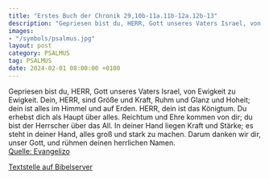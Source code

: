 ```yaml
---
title: "Erstes Buch der Chronik 29,10b-11a.11b-12a.12b-13"
description: "Gepriesen bist du, HERR, Gott unseres Vaters Israel, von Ewigkeit zu Ewigkeit. Dein, HERR, sind Größe und Kraft, Ruhm und Glanz und Hoheit; dein ist alles im Himmel und auf Erden.  HERR, dein ist das Königtum. Du erhebst dich als Haupt über alles. Reichtum und Ehre kommen von dir...."
images:
- "/symbols/psalmus.jpg"
layout: post
category: PSALMUS
tag: PSALMUS
date: 2024-02-01 08:00:00 +0100
---
```

Gepriesen bist du, HERR, Gott unseres Vaters Israel, von Ewigkeit zu Ewigkeit.
Dein, HERR, sind Größe und Kraft, Ruhm und Glanz und Hoheit; dein ist alles im Himmel und auf Erden. 
HERR, dein ist das Königtum. Du erhebst dich als Haupt über alles.
Reichtum und Ehre kommen von dir; du bist der Herrscher über das All.<!--more--> 
In deiner Hand liegen Kraft und Stärke; es steht in deiner Hand, alles groß und stark zu machen.
Darum danken wir dir, unser Gott, und rühmen deinen herrlichen Namen.<br>
[Quelle: Evangelizo](https://evangeliumtagfuertag.org/DE/gospel)

[Textstelle auf Bibelserver](https://www.bibleserver.com/EU/ps29,10b-11a.11b-12a.12b-13)

